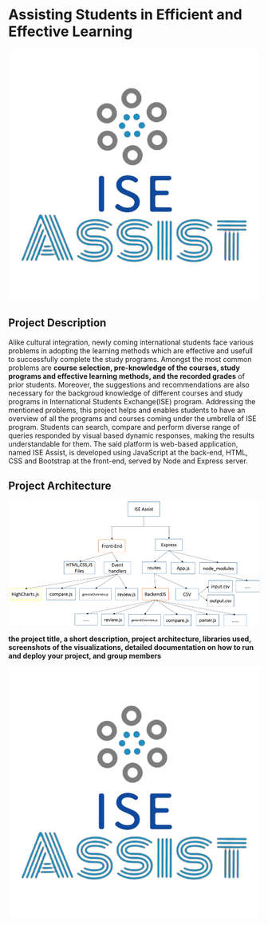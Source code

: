 # Assisting Students in Efficient and Effective Learning 

<img src="express/Hasan/Logo.png" witdh="500" hight="200">


## Project Description

Alike cultural integration, newly coming international students face various problems in adopting the learning methods which are effective and usefull to successfully complete the study programs. Amongst the most common problems are **course selection, pre-knowledge of the courses, study programs and effective learning methods, and the recorded grades** of prior students. Moreover, the suggestions and recommendations are also necessary for the backgroud knowledge of different courses and study programs in International Students Exchange(ISE) program. Addressing the mentioned problems, this project helps and enables students to have an overview of all the programs and courses coming under the umbrella of ISE program. Students can search, compare and perform diverse range of queries responded by visual based dynamic responses, making the results understandable for them. The said platform is web-based application, named ISE Assist, is developed using JavaScript at the back-end, HTML, CSS and Bootstrap at the front-end, served by Node and Express server.


## Project Architecture

![](Project_Architecture2.png)


**the project title, a short description, project architecture, libraries used, screenshots of the visualizations, detailed documentation on how to run and deploy your project, and group members**

![](express/Hasan/Logo.png)

